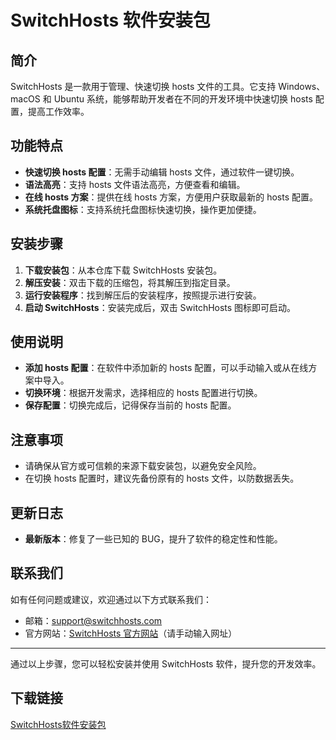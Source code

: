 # SwitchHosts 软件安装包

## 简介
SwitchHosts 是一款用于管理、快速切换 hosts 文件的工具。它支持 Windows、macOS 和 Ubuntu 系统，能够帮助开发者在不同的开发环境中快速切换 hosts 配置，提高工作效率。

## 功能特点
- **快速切换 hosts 配置**：无需手动编辑 hosts 文件，通过软件一键切换。
- **语法高亮**：支持 hosts 文件语法高亮，方便查看和编辑。
- **在线 hosts 方案**：提供在线 hosts 方案，方便用户获取最新的 hosts 配置。
- **系统托盘图标**：支持系统托盘图标快速切换，操作更加便捷。

## 安装步骤
1. **下载安装包**：从本仓库下载 SwitchHosts 安装包。
2. **解压安装**：双击下载的压缩包，将其解压到指定目录。
3. **运行安装程序**：找到解压后的安装程序，按照提示进行安装。
4. **启动 SwitchHosts**：安装完成后，双击 SwitchHosts 图标即可启动。

## 使用说明
- **添加 hosts 配置**：在软件中添加新的 hosts 配置，可以手动输入或从在线方案中导入。
- **切换环境**：根据开发需求，选择相应的 hosts 配置进行切换。
- **保存配置**：切换完成后，记得保存当前的 hosts 配置。

## 注意事项
- 请确保从官方或可信赖的来源下载安装包，以避免安全风险。
- 在切换 hosts 配置时，建议先备份原有的 hosts 文件，以防数据丢失。

## 更新日志
- **最新版本**：修复了一些已知的 BUG，提升了软件的稳定性和性能。

## 联系我们
如有任何问题或建议，欢迎通过以下方式联系我们：
- 邮箱：support@switchhosts.com
- 官方网站：[SwitchHosts 官方网站](https://www.switchhosts.com)（请手动输入网址）

---

通过以上步骤，您可以轻松安装并使用 SwitchHosts 软件，提升您的开发效率。

## 下载链接

[SwitchHosts软件安装包](https://pan.quark.cn/s/cb2ab075d190)